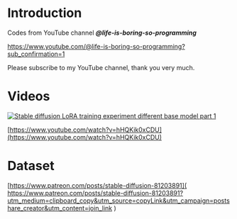 # Introduction
Codes from YouTube channel ***@life-is-boring-so-programming***

https://www.youtube.com/@life-is-boring-so-programming?sub_confirmation=1 

Please subscribe to my YouTube channel, thank you very much. 

# Videos
[![Stable diffusion LoRA training experiment different base model part 1](https://img.youtube.com/vi/hHQKik0xCDU/sddefault.jpg)](https://www.youtube.com/watch?v=hHQKik0xCDU)

[https://www.youtube.com/watch?v=hHQKik0xCDU](https://www.youtube.com/watch?v=hHQKik0xCDU)

# Dataset
[https://www.patreon.com/posts/stable-diffusion-81203891](
https://www.patreon.com/posts/stable-diffusion-81203891?utm_medium=clipboard_copy&utm_source=copyLink&utm_campaign=postshare_creator&utm_content=join_link
)
